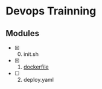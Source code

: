 # Devops Trainning

## Modules
- [x] 0. init.sh
- [x] 1. [dockerfile](https://github.com/mateus4k/devops-trainning/tree/main/0_dockerfile)
- [ ] 2. deploy.yaml

